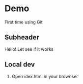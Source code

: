 # Demo
First time using Git

## Subheader

Hello! Let see if it works

## Local dev
1. Open idex.html in your brownser